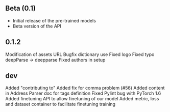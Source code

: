 ## Beta (0.1)

- Initial release of the pre-trained models
- Beta version of the API

## 0.1.2
Modification of assets URL
Bugfix dictionary use
Fixed logo
Fixed typo deepParse -> deepparse
Fixed authors in setup

## dev
Added "contributing to"
Added fix for comma problem (#56)
Added content in Address Parser doc for tags definition
Fixed Pylint bug with PyTorch 1.6 
Added finetuning API to allow finetuning of our model
	Added metric, loss and dataset container to facilitate finetuning training
